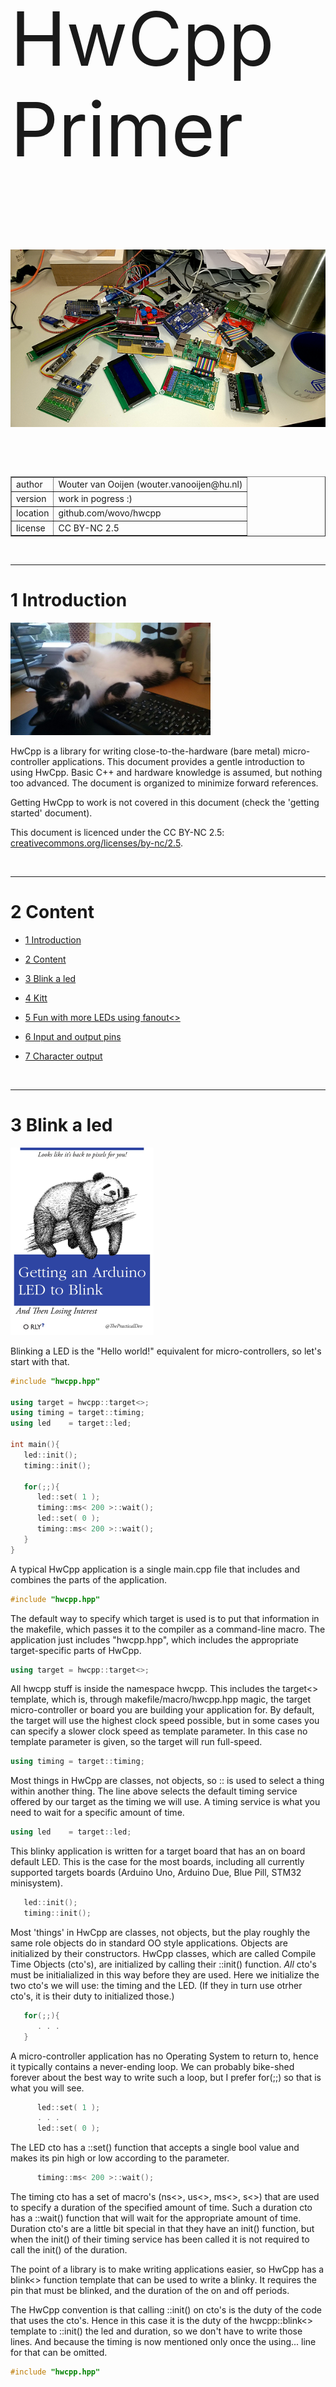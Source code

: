 

<p style="font-size:120px">HwCpp Primer</p>

![my desktop is a mess](images/desktop-mess.png)

<p>&nbsp;</p>
<p>&nbsp;</p>

<table cellpadding="5" border="1" style="border-collapse: collapse;">
<tr><td> author    </td><td> Wouter van Ooijen  (wouter.vanooijen@hu.nl)     </td></tr>
<tr><td> version   </td><td> work in pogress :)     </td></tr>
<tr><td> location  </td><td> github.com/wovo/hwcpp  </td></tr>
<tr><td> license   </td><td> CC BY-NC 2.5           </td></tr>
</table>

<!-- update example_path( "../demo/" ) -->

<!--
TO DO list
- spikey groter
- fanout for ports
- input pins
- LCD schield must be 16x2
- non-flickering LCD example
- image for LCD "HwCpp formatted character output"
- terminal (stream) input
- A/D conversion, led bar, keys from LCD shield
- keypad read and translate in hwcpp, add to chapter
-->


<p style="page-break-before: always;">&nbsp;</p>

*****************************************************************************

<a name="toc-anchor-0"></a>

# 1 Introduction

<p><img src="images/spikey.png" alt="just a cat on a keyboard" /></p>

HwCpp is a library for writing close-to-the-hardware 
(bare metal) micro-controller applications. 
This document provides a gentle introduction to using HwCpp.
Basic C++ and hardware knowledge is assumed, but nothing too advanced.
The document is organized to minimize forward references.

Getting HwCpp to work is not covered in this document
(check the 'getting started' document).

This document is licenced under the CC BY-NC 2.5:
[creativecommons.org/licenses/by-nc/2.5](creativecommons.org/licenses/by-nc/2.5).


<p style="page-break-before: always;">&nbsp;</p>

*****************************************************************************

<a name="toc-anchor-1"></a>

# 2 Content

<!-- update table_of_contents( input ) -->

  - [1 Introduction](#toc-anchor-0)

  - [2 Content](#toc-anchor-1)

  - [3 Blink a led](#toc-anchor-2)

  - [4 Kitt](#toc-anchor-3)

  - [5 Fun with more LEDs using fanout<>](#toc-anchor-4)

  - [6 Input and output pins](#toc-anchor-5)

  - [7 Character output](#toc-anchor-6)

<!-- update end -->


<p style="page-break-before: always;">&nbsp;</p>

*****************************************************************************

<a name="toc-anchor-2"></a>

# 3 Blink a led

![getting an arduino led to blink and then losing interest](images/getting-an-arduino-led-to-blink.png)

Blinking a LED is the "Hello world!" equivalent for micro-controllers,
so let's start with that.

<!-- update example( input, "arduino-uno/blink-for-loop/main.cpp" ) -->
~~~C++
#include "hwcpp.hpp"

using target = hwcpp::target<>;
using timing = target::timing;
using led    = target::led;

int main(){ 
   led::init();
   timing::init();
   
   for(;;){
      led::set( 1 );
      timing::ms< 200 >::wait();
      led::set( 0 );
      timing::ms< 200 >::wait();
   }
}
~~~

A typical HwCpp application is a single main.cpp file that includes 
and combines the parts of the application. 

~~~C++
#include "hwcpp.hpp"
~~~

The default way to specify which target is used 
is to put that information in
the makefile, which passes it to the compiler as a command-line macro.
The application just includes "hwcpp.hpp", which includes 
the appropriate target-specific parts of HwCpp. 


~~~C++
using target = hwcpp::target<>;
~~~

All hwcpp stuff is inside the namespace hwcpp. 
This includes the target<> template, which is, 
through makefile/macro/hwcpp.hpp magic, the target micro-controller 
or board you are building your application for.
By default, the target will use the highest clock speed possible, 
but in some cases you can specify a slower clock speed as template parameter.
In this case no template parameter is given, 
so the target will run full-speed.

~~~C++
using timing = target::timing;
~~~

Most things in HwCpp are classes, not objects, 
so :: is used to select a thing within another thing. 
The line above selects the default timing service offered by
our target as the timing we will use.
A timing service is what you need to wait for a specific
amount of time.

~~~C++
using led    = target::led;
~~~

This blinky application is written for a target board that has an
on board default LED. 
This is the case for the most boards, including all currently supported
targets boards (Arduino Uno, Arduino Due, Blue Pill, STM32 minisystem).

~~~C++
   led::init();
   timing::init();
~~~

Most 'things' in HwCpp are classes, not objects, but the play roughly the 
same role objects do in standard OO style applications.
Objects are initialized by their constructors. 
HwCpp classes, which are called Compile Time Objects (cto's), 
are initialized by calling their ::init() function. 
*All* cto's must be initialialized in this way before they are used.
Here we initialize the two cto's we will use: the timing and the LED.
(If they in turn use otrher cto's, it is their duty to initialized those.)

~~~C++
   for(;;){
      . . .
   }
~~~

A micro-controller application has no Operating System to return to, 
hence it typically contains a never-ending loop.
We can probably bike-shed forever about the best way to write
such a loop, but I prefer for(;;) so that is what you will see.
   
~~~C++
      led::set( 1 );
      . . .
      led::set( 0 );  
~~~

The LED cto has a ::set() function that accepts a single bool value
and makes its pin high or low according to the parameter.

~~~C++
      timing::ms< 200 >::wait();
~~~

The timing cto has a set of macro's (ns<>, us<>, ms<>, s<>) 
that are used to specify a duration of the specified amount of time.
Such a duration cto has a ::wait() function that will wait for
the appropriate amount of time.
Duration cto's are a little bit special in that they have an
init() function, but when the init() of their timing service has
been called it is not required to call the init() of the duration.

The point of a library is to make writing applications easier,
so HwCpp has a blink<> function template that can be used to write a 
blinky. It requires the pin that must be blinked, and the
duration of the on and off periods.  

The HwCpp convention is that calling ::init() on cto's is
the duty of the code that uses the cto's.
Hence in this case it is the duty of the hwcpp::blink<> template 
to ::init() the led and duration, so we don't have to write
those lines. 
And because the timing is now mentioned only once 
the using... line for that can be omitted.

<!-- update example( input, "arduino-uno/blink-blink-1/main.cpp" ) -->
~~~C++
#include "hwcpp.hpp"

using target = hwcpp::target<>;

int main(){ 
   hwcpp::blink< 
      target::led, 
      target::timing::ms< 200 > 
   >();
}
~~~

The using... line for the target could be omitted too, but 
the target is mentioned twice, so in my taste omitting that
line produces a blinky that is shorter, 
but slightly less pleasing to the eye.

<!-- update example( input, "arduino-uno/blink-blink-2/main.cpp" ) -->
~~~C++
#include "hwcpp.hpp"

int main(){ 
   hwcpp::blink< 
      hwcpp::target<>::led, 
      hwcpp::target<>::timing::ms< 200 > 
   >();
}
~~~


<p style="page-break-before: always;">&nbsp;</p>

*****************************************************************************

<a name="toc-anchor-3"></a>

# 4 Kitt

![kitt display](images/kitt.png)

After blinking a single LED, the next step is to do something with a bunch of LEDs. 
The Kitt display (one LED back-and-forth, from the Knightrider series) 
is the standard example for this.

<!-- update example( input, "arduino-uno/led-6-kitt/main.cpp" ) -->
~~~C++
#include "hwcpp.hpp"

using target = hwcpp::target<>;
using timing = target::waiting;

using pins = hwcpp::port_out< 
   target::d8,
   target::d9,
   target::d10,
   target::d11,
   target::d12,
   target::d13
>;

int main(){ 
   hwcpp::kitt< pins, timing::ms< 50 > >();
}
~~~

The supported target boards don't have a string of LEDs, 
so instead the pins that connect to the LEDs are specified.
This application is for the Arduino Uno target, 
hence the Arduino pin names are used.
(Alternatively, the pin names of the atMega328 chip could be used.)
I used six pins are conveniently located next to a ground pin.

~~~C++
using pins = hwcpp::port_out< 
   target::d8,
   target::d9,
   target::d10,
   target::d11,
   target::d12,
   target::d13
>;
~~~

The 6 pins are combined into a port_out.
A port is an (ordered) bundle of pins, 
and '_out' indicates that the port can be used only as output. 

~~~C++
   hwcpp::kitt< pins, timing::ms< 50 > >();
~~~

We could write the kitt functionality ourselves, but HwCpp has a 
function template for that, which requires a port and a duration. 
We pass those parameters, call the function, and kitt is alive.

A kitt display can be made more 'lively' by introducting an 'off'
period before a next LED light up. This can be done
by putting a pin_out_dummy between the LEDs (and at the ends).
This pin_out_dummy is a pin-out cto (you wouldn't have guessed)
that has a put() function that does nothing.

<!-- update example( input, "arduino-uno/led-6-kitt-skip/main.cpp" ) -->
~~~C++
#include "hwcpp.hpp"

using target = hwcpp::target<>;
using timing = target::waiting;

using pins = hwcpp::port_out< 
   hwcpp::pin_out_dummy,
   target::d8,
   hwcpp::pin_out_dummy,
   target::d9,
   hwcpp::pin_out_dummy,
   target::d10,
   hwcpp::pin_out_dummy,
   target::d11,
   hwcpp::pin_out_dummy,
   target::d12,
   hwcpp::pin_out_dummy,
   target::d13,
   hwcpp::pin_out_dummy
>;

int main(){ 
   hwcpp::kitt< pins, timing::ms< 80 > >();
}
~~~


<p style="page-break-before: always;">&nbsp;</p>

*****************************************************************************

<a name="toc-anchor-4"></a>

# 5 Fun with more LEDs using fanout<>

![a pile of leds](images/pile-of-leds.png)

Blinking can be made more interesting by blinking more than just a single LED.
A bunch of pins can be combined into a something that walks and quacks like
a single (output) pin with the hwcpp::fanout<> template. 
To blink the six LEDs of the kitt example in unison, all
we need is to do is combine them into a single 'pin', and pass that pin
to the blink function.

<!-- update example( input, "arduino-uno/led-6-together/main.cpp" ) -->
~~~C++
#include "hwcpp.hpp"

using target = hwcpp::target<>;
using timing = target::waiting;

using pins = hwcpp::fanout< 
   target::d8,
   target::d9,
   target::d10,
   target::d11,
   target::d12,
   target::d13
>;

int main(){ 
   hwcpp::blink< pins, timing::ms< 200 > >();
}
~~~

The hwcpp::invert<> decorator template can be used to create a pin that inverses
the behavior of the pin it decorates. If we invert the first
three pins this way before passing them to fanout, the LEDs
alternate left-right.

<!-- update example( input, "arduino-uno/led-6-left-right-1/main.cpp" ) -->
~~~C++
#include "hwcpp.hpp"

using target = hwcpp::target<>;
using timing = target::waiting;

using pins = hwcpp::fanout< 
   hwcpp::invert< target::d8 >,
   hwcpp::invert< target::d9 >,
   hwcpp::invert< target::d10 >,
   target::d11,
   target::d12,
   target::d13
>;

int main(){ 
   hwcpp::blink< pins, timing::ms< 200 > >();
}
~~~

A different way to get the same effect is to
first combine the two groups of three LEDs, then invert one,
and finally combine the two groups.

<!-- update example( input, "arduino-uno/led-6-left-right-2/main.cpp" ) -->
~~~C++
#include "hwcpp.hpp"

using target = hwcpp::target<>;
using timing = target::waiting;

using pins = hwcpp::fanout< 
   hwcpp::invert< hwcpp::fanout< 
      target::d8,
      target::d9,
      target::d10 > >,
   hwcpp::fanout< 
      target::d11,
      target::d12,
      target::d13 >
>;

int main(){ 
   hwcpp::blink< pins, timing::ms< 200 > >();
}
~~~

A simple variation alternates between the even and odd LEDs.

<!-- update example( input, "arduino-uno/led-6-even-odd/main.cpp" ) -->
~~~C++
#include "hwcpp.hpp"

using target = hwcpp::target<>;
using timing = target::waiting;

using pins = hwcpp::fanout< 
   hwcpp::invert< target::d8 >,
   target::d9,
   hwcpp::invert< target::d10 >,
   target::d11,
   hwcpp::invert< target::d12 >,
   target::d13
>;

int main(){ 
   hwcpp::blink< pins, timing::ms< 200 > >();
}
~~~

Another nice pattern is the inside-to-outside. 
The base for this is the walk<> function, 
which is like kitt, but only forward.

<!-- update example( input, "arduino-uno/led-6-walk-1/main.cpp" ) -->
~~~C++
#include "hwcpp.hpp"

using target = hwcpp::target<>;
using timing = target::waiting;

using pins = hwcpp::port_out< 
   target::d8,
   target::d9,
   target::d10,
   target::d11,
   target::d12,
   target::d13
>;

int main(){ 
   hwcpp::walk< pins, timing::ms< 50 > >();
}
~~~

If you don't like the direction in which the pattern walks,
you could of course change the order in which the pins are mentioned
in the port_out constructor, but it is easier to use hwcpp::mirror<>.

<!-- update example( input, "arduino-uno/led-6-walk-2/main.cpp" ) -->
~~~C++
#include "hwcpp.hpp"

using target = hwcpp::target<>;
using timing = target::waiting;

using pins = hwcpp::port_out< 
   target::d8,
   target::d9,
   target::d10,
   target::d11,
   target::d12,
   target::d13
>;

int main(){ 
   hwcpp::walk< hwcpp::mirror< pins >, timing::ms< 50 > >();
}
~~~

To get an inside-to-outside display, we create two ports of three LEDs,
one in the reverse order and the other in the normal order.
These two ports are combined by fanout<> to get a single port.
Running walk<> on this port creates the intended effect.

=> fanout doesn't work yet for ports

<!-- update example( input, "arduino-uno/led-6-inside-out-1/main.cpp" ) -->
~~~C++
#include "hwcpp.hpp"

using target = hwcpp::target<>;
using timing = target::waiting;

using pins = hwcpp::pfanout< 
   hwcpp::port_out< 
      target::d10,
      target::d9,
      target::d8 >,
   hwcpp::port_out< 
      target::d11,
      target::d12,
      target::d13 >
>;

int main(){ 
   hwcpp::walk< pins, timing::ms< 200 > >();
}
~~~

An alternative is to create the two sub-ports both
in the standard pin order, but apply mirror<> to one 
of them before the two ports are combined by fanout<>.
I prefer this versuion because the pins are in order,
and the mirroring is explicit.

<!-- update example( input, "arduino-uno/led-6-inside-out-2/main.cpp" ) -->
~~~C++
#include "hwcpp.hpp"

using target = hwcpp::target<>;
using timing = target::waiting;

using pins = hwcpp::pfanout< 
   hwcpp::mirror< hwcpp::port_out< 
      target::d8,
      target::d9,
      target::d10 > >,
   hwcpp::port_out< 
      target::d11,
      target::d12,
      target::d13 >
>;

int main(){ 
   hwcpp::walk< pins, timing::ms< 200 > >();
}
~~~

Another nice pattern is left-blink-twice, right-blink-twice.
This can be constructed by using kitt instead of blink, with
one dummy pin at each end, and a few more in the middle 
(to get a longer pause between the left and right double-blinks).

<!-- update example( input, "arduino-uno/led-6-left-right-skip/main.cpp" ) -->
~~~C++
#include "hwcpp.hpp"

using target = hwcpp::target<>;
using timing = target::waiting;

using pins = hwcpp::port_out< 
   hwcpp::pin_out_dummy,
   hwcpp::fanout< 
      target::d8,
      target::d9,
      target::d10 >,
   hwcpp::pin_out_dummy,
   hwcpp::pin_out_dummy,
   hwcpp::pin_out_dummy,
   hwcpp::fanout< 
      target::d11,
      target::d12,
      target::d13 >,
   hwcpp::pin_out_dummy
>;

int main(){ 
   hwcpp::kitt< pins, timing::ms< 200 > >();
}
~~~


<p style="page-break-before: always;">&nbsp;</p>

*****************************************************************************

<a name="toc-anchor-5"></a>

# 6 Input and output pins

![4x4 foil keypad](images/foil-keypad.png)

The pins of a micro-controller can in most cases be used in two
directions: in input mode, or in output mode, 
under control of the application. 
Such a pin is an input_output pin.
To use it, it must first be initialized and then the direction must be set.
Then its set() or get() functions can be used (depending on
the direction).

<!-- update example( input, "arduino-due/led-on-gpio/main.cpp" ) -->
~~~C++
#include "hwcpp.hpp"

using pin = hwcpp::target<>::d13;

int main(){ 
   pin::init();
   pin::direction_set( hwcpp::pin_direction::output );
   pin::set( 1 );
}
~~~

Most applications will use a specific pin in one of the directions
for the whole application. 
In such a case it makes sense to restrict the pin to the appropriate
direction. 
This prevent inadvertent use of the wrong functions, and
the init() call takes care of setting the direction
(when needed).

<!-- update example( input, "arduino-due/led-on-output/main.cpp" ) -->
~~~C++
#include "hwcpp.hpp"

using pin = hwcpp::pin_out< hwcpp::target<>::d13 >;

int main(){ 
   pin::init();
   pin::set( 1 );
}
~~~

When a pin cto is passed to a function (as a template argument)
for use as an output pin, the function should accept both
output and input-output pins. 
But this would cause a problem for the function: for
an input-output pin it should call direction_set(), but an
output pin doesn't support that function.
The pin_out<> decorator solves that problem: it converts
the argument pin to an output pin. Calling init() on that
(output) pin takes care of setting the direction when that
is needed.

<!-- update example( input, "arduino-due/led-on-function/main.cpp" ) -->
~~~C++
#include "hwcpp.hpp"

using pin = hwcpp::target<>::d13;

template< template _pin >
void set(){
   using pin = hwcpp::pin_out< _pin >;
   pin::init();
   pin::set( 1 );
}

int main(){ 
   set< pin >();
}
~~~

A 'typename' template argument will accept any type, 
even a totally inappropriate one like int.
The compiler will eventually find out that an int doesn't 
support the operations that are done inside the function, but 
the generated error message will not be pretty.

A concept can be used to restrict the accepted template arguments.
For a pin that is to be an argument to pin_out the appropriate concept
is can_pin_out.

<!-- update example( input, "arduino-due/led-on-concept/main.cpp" ) -->
~~~C++
#include "hwcpp.hpp"

using pin = hwcpp::target<>::d13;

template< hwcpp::can_pin_out _pin >
void set(){
   using pin = hwcpp::pin_out< _pin >;
   pin::init();
   pin::set( 1 );
}

int main(){ 
   set< pin >();
}
~~~

A typical keypad is organized in a matrix. 
For a 4 x 4 keypad, there are 4 horizontal lines and 4 vertical lines,
with a switch at each intersection.

![keypad matrix](images/keypad-matrix.png)

Such a matrix keypad is read by scanning. 
The vertical lines are connected to input pins with a pull-up.
The horizontal lines are connected to pins that are used in
open-collector mode: they are either input
(no effect in the line), or output an low.
In turn, each line is the output while the other three are input.
When a switch is closed, this will be detected when its horizontal line
is output and low, because it will draw its column line low.

For easy vieuwing, the function encodes the key that is pressed
as 100 * row + column, where row and column are counted from 1.

<!-- update example( input, "arduino-due/keypad-diy/main.cpp", "##function" ) -->
~~~C++
template< 
   hwcpp::can_port_oc _rows, 
   hwcpp::can_port_in _columns >
int keypad_read(){
   using rows = hwcpp::port_oc< _rows >;
   using columns = hwcpp::port_in< _columns >;    
   rows::init();
   columns::init();
   timing::init();
   for( int i = 0; i < rows::n_pins; ++i ){
      rows::set( ~ ( 0x01 << i ) );
      //delay::wait();
      auto c = ~ columns::get();
      for( int j = 0; j < columns::n_pins; ++j ){
         if( ( c & ( 0x01 << j ) ) != 0 ){ 
            return 10 * ( i + 1 ) + j + 1;
         }            
      }         
   }   
   return 0;
}
~~~

The rest of the application creates the row and column ports,
calls the function, and prints the return value if it is different
from the previous call. 
The uart (which is decribed in a next section) is used to show the values.

<!-- update example( input, "arduino-due/keypad-diy/main.cpp", "##main" ) -->
~~~C++
using rows = hwcpp::port_oc<
   target::d58,
   target::d59,
   target::d60,
   target::d61 >;   

using columns = hwcpp::port_in<
   target::d54,
   target::d55,
   target::d56,
   target::d57 >;

int main(){ 
   hwcpp::ostream< target::uart > cout; 
   timing::ms< 1'000 >::wait();  
   cout << "keypad demo\n";
   int previous = 0;    
   for(;;){
      auto k = keypad_read< rows, columns >();
      if( k != previous ){
         cout << "k=" << (int32_t) k << "\n";
         previous = k;
      }         
   }   
}
~~~


<p style="page-break-before: always;">&nbsp;</p>

*****************************************************************************

<a name="toc-anchor-6"></a>

# 7 Character output

![a pile of leds](images/pil-of-leds.png)

Even embedded programmers want their applications to talk.
Most embedded targets have at least a serial (UART) connection,
which is (in the absence of a real debugger) often used for debug logging.
The cto for this (default) uart is available as target::uart. 

A uart is a formatted character output, which means that 
it has write() functions that accept the common types
(bool, char, ints, char *, formatters, etc).

<!-- update example( input, "arduino-uno/hello-uart/main.cpp" ) -->
~~~C++
#include "hwcpp.hpp"

using target = hwcpp::target<>;
using timing = target::timing;
using uart   = target::uart;

int main(){ 
   timing::init();    
   uart::init();
   
   for(;;){
      uart::write( "Hello world!\n" );
	  timing::ms< 1'000 >::wait();
   }	  
}

~~~

The uart is configured for HWCPP_UART_BAUDRATE, or (when that
macro is not defined) BMPTK_BAUDRATE 
(or, when that isn't defined either, 9600 baud).
When you use bmptk, this will be set to a sensible value and
after downloading a terminal window will be started with that
baudrate. 
If you don't use bmptk you can define the baudrate
macro at the compiler command line (or live with the default of 9600), 
and start your terminal application accordingly.

If you prefer to use &lt;&lt; operators, you can make a cout object
from a uart and use that object. 
The object constructor takes care of calling init() on the uart.
Currently bmptk doen't support global objects with a non-trivial constructor,
hence such a cout object must be created locally
(but it can be passed around).

<!-- update example( input, "arduino-uno/hello-cout/main.cpp" ) -->
~~~C++
#include "hwcpp.hpp"

using target = hwcpp::target<>;
using timing = target::waiting;
using uart   = target::uart;

int main(){ 
   timing::init();       
   hwcpp::ostream< uart > cout;
   
   for(;;){
      cout << "Hello world!\n";
	  timing::ms< 1'000 >::wait();
   }	  
}

~~~

Another common character output for embedded systems is the hd44780 character LCD.
To create a cto for such a display you must provide
the pins that connect to the RS (register select), E (enable), 
a port_out for the D4..D8 pins (the 4 high data inputs), 
the number of characters in the x (columns) and y (rows) directions,
and a timing service.
It is assumed that the RW (select read or write) pin is tied low 
(to ground, only write operations).

<!-- update example( input, "arduino-uno/lcd-16x1/main.cpp" ) -->
~~~C++
#include "hwcpp.hpp"

using target = hwcpp::target<>;

using lcd = hwcpp::hd44780_rs_e_d_x_y_timing< 
   target::d8, 
   target::d9,  
   hwcpp::port_out< 
      target::d4, 
      target::d5, 
      target::d6, 
      target::d7 >,
   16, 1,
   target::timing >; 	

int main( void ){
   lcd::init();
   lcd::write( "\fHello my world!" ); 
}
~~~

When you use an Arduino Uno with the common lcd-with-buttons shield you can 
use the HwCpp definition for that shield, which takes care of selecting the right pins
and the LCD size (16 characters x 2 lines).
The shield cto contains a pin for the backlight, and the lcd itself.
For my shield, the LCD backlight had to be enabled for the LCD to be readable.

<!-- update example( input, "arduino-uno/lcd-20x4-shield/main.cpp" ) -->
~~~C++
#include "hwcpp.hpp"

using target = hwcpp::target<>;
using timing = target::waiting;
using shield = hwcpp::shields::lcd_buttons< target, timing >;

int main( void ){

   shield::init();
   shield::backlight::set( 1 );

   shield::lcd::write( 
      "\fLine 1 ======== end.\n"
      "And line 2 likewise.\n"
      "This is line 3;\n"
      "And finally line 4!\n"
   );

}
~~~

The LCD examples used "\f", which clears the LCD and puts the cursor at
the top-left position.
This is part of the console functionality of an LCD.
It extends a character output with a notion of how 
many rows and columns of characters it has. 
This can be used through functions (clear(), goto_xy())
but also (and perhaps most easily) be done via data embedded
in the character stream:

 - "\n" : cursor to next line, first position
 - "\r" : cursor to current line, first position
 - "\v" : cursor to first line, first position
 - "\f" : as "\v", but also clears the display
 - "\tXXYY" : cursor to column XX, row YY. X and Y are decimal characters.

The obvious way to rewrite an LCD is to use "\f" and then write the 
lines of text, each terminated by a "\n".
This creates some flickering, so it is often better to use "\v",
and terminate each line with "\r".
         }	
(example for this using 40x4?)










